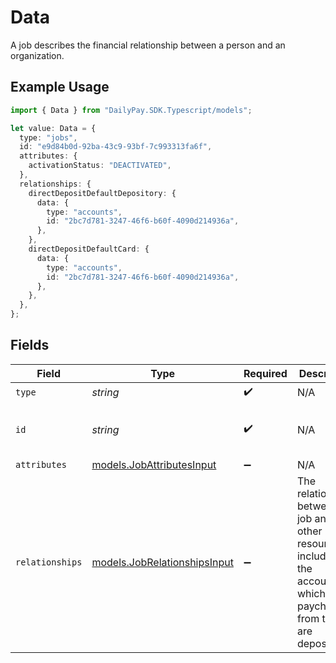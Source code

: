 # Data

A job describes the financial relationship between a person and an organization.

## Example Usage

```typescript
import { Data } from "DailyPay.SDK.Typescript/models";

let value: Data = {
  type: "jobs",
  id: "e9d84b0d-92ba-43c9-93bf-7c993313fa6f",
  attributes: {
    activationStatus: "DEACTIVATED",
  },
  relationships: {
    directDepositDefaultDepository: {
      data: {
        type: "accounts",
        id: "2bc7d781-3247-46f6-b60f-4090d214936a",
      },
    },
    directDepositDefaultCard: {
      data: {
        type: "accounts",
        id: "2bc7d781-3247-46f6-b60f-4090d214936a",
      },
    },
  },
};
```

## Fields

| Field                                                                                                                         | Type                                                                                                                          | Required                                                                                                                      | Description                                                                                                                   | Example                                                                                                                       |
| ----------------------------------------------------------------------------------------------------------------------------- | ----------------------------------------------------------------------------------------------------------------------------- | ----------------------------------------------------------------------------------------------------------------------------- | ----------------------------------------------------------------------------------------------------------------------------- | ----------------------------------------------------------------------------------------------------------------------------- |
| `type`                                                                                                                        | *string*                                                                                                                      | :heavy_check_mark:                                                                                                            | N/A                                                                                                                           |                                                                                                                               |
| `id`                                                                                                                          | *string*                                                                                                                      | :heavy_check_mark:                                                                                                            | N/A                                                                                                                           | e9d84b0d-92ba-43c9-93bf-7c993313fa6f                                                                                          |
| `attributes`                                                                                                                  | [models.JobAttributesInput](../models/jobattributesinput.md)                                                                  | :heavy_minus_sign:                                                                                                            | N/A                                                                                                                           |                                                                                                                               |
| `relationships`                                                                                                               | [models.JobRelationshipsInput](../models/jobrelationshipsinput.md)                                                            | :heavy_minus_sign:                                                                                                            | The relationships between the job and other resources, including the accounts to which paychecks from this job are deposited. |                                                                                                                               |